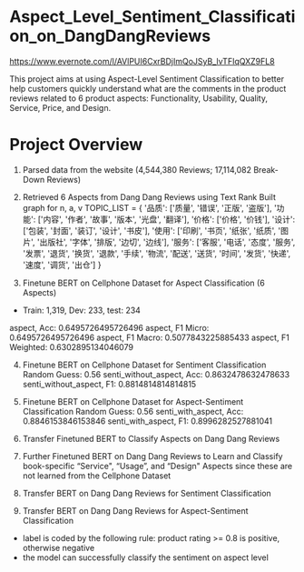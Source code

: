 # Aspect_Level_Sentiment_Classification_on_DangDangReviews

https://www.evernote.com/l/AVlPUI6CxrBDjImQoJSyB_lvTFIqQXZ9FL8

This project aims at using Aspect-Level Sentiment Classification to better help customers quickly understand what are the comments in the product reviews related to 6 product aspects: Functionality, Usability, Quality, Service, Price, and Design.

# Project Overview

1. Parsed data from the website (4,544,380 Reviews; 17,114,082 Break-Down Reviews)

2. Retrieved 6 Aspects from Dang Dang Reviews using Text Rank
Built graph for n, a, v
TOPIC_LIST = {
'品质': ['质量', '错误', '正版', '盗版'],
'功能': ['内容', '作者', '故事', '版本', '光盘', '翻译'],
'价格': ['价格', '价钱'],
'设计': ['包装', '封面', '装订', '设计', '书皮'],
'使用': ['印刷', '书页', '纸张', '纸质', '图片', '出版社', '字体', '排版', '边切', '边线'],
'服务': ['客服', '电话', '态度', '服务', '发票', '退货', '换货', '退款', '手续',
            '物流', '配送', '送货', '时间', '发货', '快递', '速度', '调货', '出仓']
}

3. Finetune BERT on Cellphone Dataset for Aspect Classification (6 Aspects)
* Train: 1,319, Dev: 233, test: 234

aspect, Acc: 0.6495726495726496
aspect, F1 Micro: 0.6495726495726496
aspect, F1 Macro: 0.5077843225885433
aspect, F1 Weighted: 0.6302895134046079 


4. Finetune BERT on Cellphone Dataset for Sentiment Classification
Random Guess: 0.56
senti_without_aspect, Acc: 0.8632478632478633
senti_without_aspect, F1: 0.8814814814814815


5. Finetune BERT on Cellphone Dataset for Aspect-Sentiment Classification
Random Guess: 0.56
senti_with_aspect, Acc: 0.8846153846153846
senti_with_aspect, F1: 0.8996282527881041


6. Transfer Finetuned BERT to Classify Aspects on Dang Dang Reviews
7. Further Finetuned BERT on Dang Dang Reviews to Learn and Classify book-specific “Service", “Usage”, and “Design" Aspects since these are not learned from the Cellphone Dataset
8. Transfer BERT on Dang Dang Reviews for Sentiment Classification
9. Transfer BERT on Dang Dang Reviews for Aspect-Sentiment Classification
- label is coded by the following rule: product rating >= 0.8 is positive, otherwise negative
- the model can successfully classify the sentiment on aspect level
        




